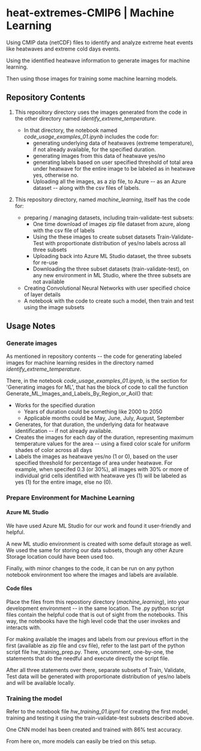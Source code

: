 # heat-extremes-CMIP6 | Machine Learning
Using CMIP data (netCDF) files to identify and analyze extreme heat events like heatwaves and extreme cold days events.

Using the identified heatwave information to generate images for machine learning.

Then using those images for training some machine learning models.

## Repository Contents
1) This repository directory uses the images generated from the code in the other directory named *identify_extreme_temperature*. 
    - In that directory, the notebook named *code_usage_examples_01.ipynb* includes the code for:
        - generating underlying data of heatwaves (extreme temperature), if not already available, for the specified duration.
        - generating images from this data of heatwave yes/no
        - generating labels based on user specified threshold of total area under heatwave for the entire image to be labeled as in heatwave yes, otherwise no.
        - Uploading all the images, as a zip file, to Azure -- as an Azure dataset -- along with the csv files of labels.
    
2) This repository directory, named *machine_learning*, itself has the code for:
    - preparing / managing datasets, including train-validate-test subsets:
        - One time download of images zip file dataset from azure, along with the csv file of labels
        - Using the these images to create subset datasets Train-Validate-Test with proportionate distribution of yes/no labels across all three subsets
        - Uploading back into Azure ML Studio dataset, the three subsets for re-use
        - Downloading the three subset datasets (train-validate-test), on any new environment in ML Studio, where the three subsets are not available 
    - Creating Convolutional Neural Networks with user specified choice of layer details
    - A notebook with the code to create such a model, then train and test using the image subsets

## Usage Notes

### Generate images
As mentioned in repository contents -- the code for generating labeled images for machine learning resides in the directory named *identify_extreme_temperature*.

There, in the notebook *code_usage_examples_01.ipynb*, is the section for 'Generating images for ML', that has the block of code to call the function Generate_ML_Images_and_Labels_By_Region_or_AoI() that:
* Works for the specified duration
    * Years of duration could be something like 2000 to 2050
    * Applicable months could be May, June, July, August, September
* Generates, for that duration, the underlying data for heatwave identification -- if not already available.
* Creates the images for each day of the duration, representing maximum temperature values for the area -- using a fixed color scale for uniform shades of color across all days
* Labels the images as heatwave yes/no (1 or 0), based on the user specified threshold for percentage of area under heatwave. For example, when specifed 0.3 (or 30%), all images with 30% or more of individual grid cells identified with heatwave yes (1) will be labeled as yes (1) for the entire image, else no (0).

### Prepare Environment for Machine Learning

#### Azure ML Studio
We have used Azure ML Studio for our work and found it user-friendly and helpful.

A new ML studio environment is created with some default storage as well. We used the same for storing our data subsets, though any other Azure Storage location could have been used too.

Finally, with minor changes to the code, it can be run on any python notebook environment too where the images and labels are available.

#### Code files
Place the files from this repostiory directory (*machine_learning*), into your development environment -- in the same location.
The .py python script files contain the helpful code that is out of sight from the notebooks. This way, the notebooks have the high level code that the user invokes and interacts with.

For making available the images and labels from our previous effort in the first (available as zip file and csv file), refer to the last part of the python script file hw_training_prep.py. There, uncomment, one-by-one, the statements that do the needful and execute directly the script file.

After all three statements over there, separate subsets of Train, Validate, Test data will be generated with proportionate distribution of yes/no labels and will be available locally.

### Training the model
Refer to the notebook file *hw_training_01.ipynl* for creating the first model, training and testing it using the train-validate-test subsets described above.

One CNN model has been created and trained with 86% test accuracy.

From here on, more models can easily be tried on this setup.

    